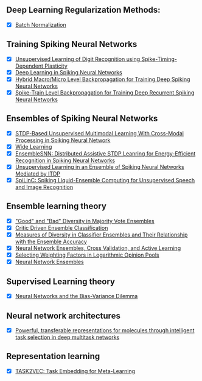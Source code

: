 ## Deep Learning Regularization Methods:

* [x] [Batch Normalization](batch_norm.md)

## Training Spiking Neural Networks

* [x] [Unsupervised Learning of Digit Recognition using Spike-Timing-Dependent Plasticity](unsup_stdp_excit_inhib_population_training.md)
* [x] [Deep Learning in Spiking Neural Networks](snn_survey_deep_architecture_learning.md)
* [x] [Hybrid Macro/Micro Level Backpropagation for Training Deep Spiking Neural Networks](dsnn_backprop_macro_micro.md)
* [x] [Spike-Train Level Backpropagation for Training Deep Recurrent Spiking Neural Networks](st_rsbp_2019.md)

## Ensembles of Spiking Neural Networks

* [x] [STDP-Based Unsupervised Multimodal Learning With Cross-Modal Processing in Spiking Neural Network](snn_ensemble_multi_modal_application.md)
* [x] [Wide Learning](snn_ensemble_wide_learning.md)
* [x] [EnsembleSNN: Distributed Assistive STDP Leanring for Energy-Efficient Recognition in Spiking Neural Networks](snn_ensemble_EnsembleSNN.md)
* [x] [Unsupervised Learning in an Ensemble of Spiking Neural Networks Mediated by ITDP](snn_ensemble_itdp_ensemble.md)
* [x] [SpiLinC: Spiking Liquid-Ensemble Computing for Unsupervised Speech and Image Recognition](snn_ensemble_SpiLinC.md)

## Ensemble learning theory

* [x] ["Good" and "Bad" Diversity in Majority Vote Ensembles](good_bad_diversity_measured_brown_kuncheva.md)
* [x] [Critic Driven Ensemble Classification](miller_yan_crtic_driven_ens.md)
* [x] [Measures of Diversity in Classifier Ensembles and Their Relationship with the Ensemble Accuracy](measures_div_effect_on_acc_kuncheva_whitaker.md)
* [x] [Neural Network Ensembles, Cross Validation, and Active Learning](Krogh_Vedelsby_nn_ens_cross_val_act_learning.md)
* [x] [Selecting Weighting Factors in Logarithmic Opinion Pools](heskes_log_opinion_pools.md)
* [x] [Neural Network Ensembles](hansen_nn_ensembles.md)

## Supervised Learning theory

* [x] [Neural Networks and the Bias-Variance Dilemma](bias_var_dilemma_geman.md)

## Neural network architectures

* [x] [Powerful, transferable representations for molecules through intelligent task selection in deep multitask networks](weave_set2set_fare.md)

## Representation learning

* [x] [TASK2VEC: Task Embedding for Meta-Learning](task2vec.md)